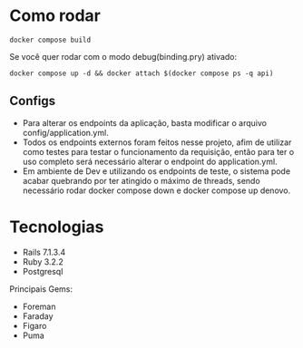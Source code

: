 # Como rodar
``` docker compose build ```

Se você quer rodar com o modo debug(binding.pry) ativado:

``` docker compose up -d && docker attach $(docker compose ps -q api) ```
## Configs
- Para alterar os endpoints da aplicação, basta modificar o arquivo config/application.yml.
- Todos os endpoints externos foram feitos nesse projeto, afim de utilizar como testes para testar o funcionamento da requisição, então para ter o uso completo será necessário alterar o endpoint do application.yml.
- Em ambiente de Dev e utilizando os endpoints de teste, o sistema pode acabar quebrando por ter atingido o máximo de threads, sendo necessário rodar docker compose down e docker compose up denovo.

# Tecnologias
- Rails 7.1.3.4
- Ruby 3.2.2
- Postgresql

Principais Gems:
- Foreman
- Faraday
- Figaro
- Puma
